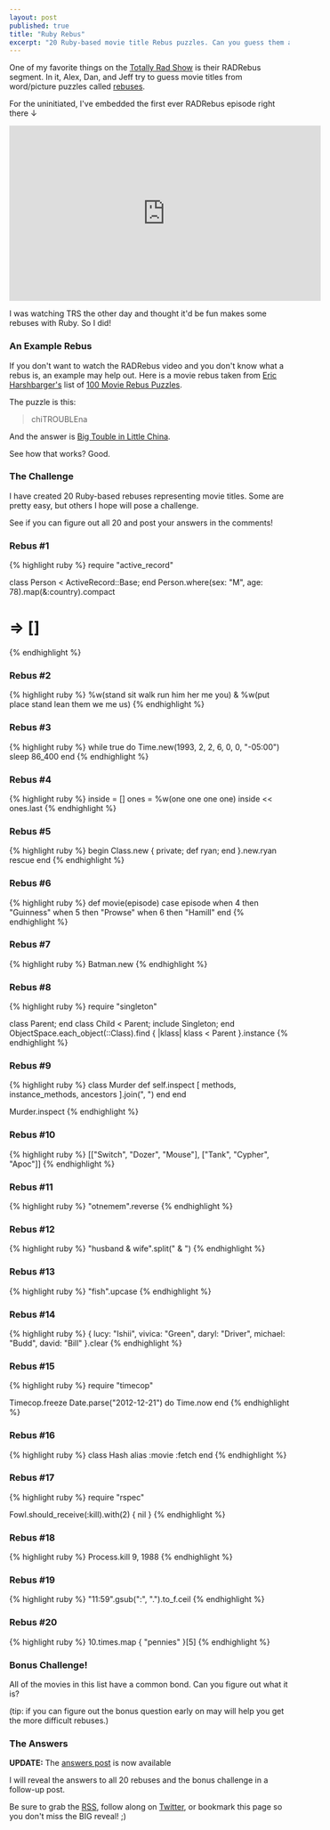```yaml
---
layout: post
published: true
title: "Ruby Rebus"
excerpt: "20 Ruby-based movie title Rebus puzzles. Can you guess them all?!"
---
```


One of my favorite things on the [Totally Rad Show][trs] is their RADRebus segment. In it, Alex, Dan, and Jeff try to guess movie titles from word/picture puzzles called [rebuses][rebus].

For the uninitiated, I've embedded the first ever RADRebus episode right there &darr;

<iframe width="560" height="315" src="http://www.youtube.com/embed/ra2O5TyW2z8?rel=0" frameborder="0" allowfullscreen></iframe>

I was watching TRS the other day and thought it'd be fun makes some rebuses with Ruby. So I did!

### An Example Rebus

If you don't want to watch the RADRebus video and you don't know what a rebus is, an example may help out.  Here is a movie rebus taken from [Eric Harshbarger's][eric-harshbarger] list of [100 Movie Rebus Puzzles][harshbarger-rebuses].

The puzzle is this:

> chiTROUBLEna

And the answer is [Big Touble in Little China][btlc].

See how that works? Good.

### The Challenge

I have created 20 Ruby-based rebuses representing movie titles. Some are pretty easy, but others I hope will pose a challenge.

See if you can figure out all 20 and post your answers in the comments!

### Rebus #1

{% highlight ruby %}
require "active_record"

class Person < ActiveRecord::Base; end
Person.where(sex: "M", age: 78).map(&:country).compact
# => []
{% endhighlight %}

### Rebus #2

{% highlight ruby %}
%w(stand sit walk run him her me you) & %w(put place stand lean them we me us)
{% endhighlight %}

### Rebus #3

{% highlight ruby %}
while true do
  Time.new(1993, 2, 2, 6, 0, 0, "-05:00")
  sleep 86_400
end
{% endhighlight %}

### Rebus #4

{% highlight ruby %}
inside = []
ones = %w(one one one one)
inside << ones.last
{% endhighlight %}

### Rebus #5

{% highlight ruby %}
begin
  Class.new { private; def ryan; end }.new.ryan
rescue
end
{% endhighlight %}

### Rebus #6

{% highlight ruby %}
def movie(episode)
  case episode
  when 4 then "Guinness"
  when 5 then "Prowse"
  when 6 then "Hamill"
end
{% endhighlight %}

### Rebus #7

{% highlight ruby %}
Batman.new
{% endhighlight %}

### Rebus #8

{% highlight ruby %}
require "singleton"

class Parent; end
class Child < Parent; include Singleton; end
ObjectSpace.each_object(::Class).find { |klass| klass < Parent  }.instance
{% endhighlight %}

### Rebus #9

{% highlight ruby %}
class Murder
  def self.inspect
    [ methods,
      instance_methods,
      ancestors
    ].join(", ")
  end
end

Murder.inspect
{% endhighlight %}

### Rebus #10

{% highlight ruby %}
[["Switch", "Dozer", "Mouse"],
 ["Tank", "Cypher", "Apoc"]]
{% endhighlight %}

### Rebus #11

{% highlight ruby %}
"otnemem".reverse
{% endhighlight %}

### Rebus #12

{% highlight ruby %}
"husband & wife".split(" & ")
{% endhighlight %}

### Rebus #13

{% highlight ruby %}
"fish".upcase
{% endhighlight %}

### Rebus #14

{% highlight ruby %}
{
  lucy: "Ishii",
  vivica: "Green",
  daryl: "Driver",
  michael: "Budd",
  david: "Bill"
}.clear
{% endhighlight %}

### Rebus #15

{% highlight ruby %}
require "timecop"

Timecop.freeze Date.parse("2012-12-21") do
  Time.now
end
{% endhighlight %}

### Rebus #16

{% highlight ruby %}
class Hash
  alias :movie :fetch
end
{% endhighlight %}

### Rebus #17

{% highlight ruby %}
require "rspec"

Fowl.should_receive(:kill).with(2) { nil }
{% endhighlight %}

### Rebus #18

{% highlight ruby %}
Process.kill 9, 1988
{% endhighlight %}

### Rebus #19

{% highlight ruby %}
"11:59".gsub(":", ".").to_f.ceil
{% endhighlight %}

### Rebus #20

{% highlight ruby %}
10.times.map { "pennies" }[5]
{% endhighlight %}

### Bonus Challenge!

All of the movies in this list have a common bond. Can you figure out what it is?

(tip: if you can figure out the bonus question early on may will help you get the more difficult rebuses.)

### The Answers

**UPDATE:** The [answers post][ruby-rebus-answers] is now available

I will reveal the answers to all 20 rebuses and the bonus challenge in a follow-up post.

Be sure to grab the [RSS][rss], follow along on [Twitter][twitter-jerod], or bookmark this page so you don't miss the BIG reveal! ;)

[trs]:http://revision3.com/trs
[btlc]:http://www.imdb.com/title/tt0090728/
[rebus]:http://en.wikipedia.org/wiki/Rebus
[eric-harshbarger]:http://www.ericharshbarger.org/
[harshbarger-rebuses]:http://www.ericharshbarger.org/epp/2006/fall/movie_rebuses_100.pdf
[rss]:http://feeds.feedburner.com/nomeanblog
[twitter-jerod]:https://twitter.com/jerodsanto
[ruby-rebus-answers]:/2012/11/ruby-rebus-answers/
